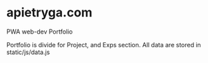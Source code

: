 # apietryga.com
  PWA web-dev Portfolio

  Portfolio is divide for Project, and Exps section. 
  All data are stored in static/js/data.js